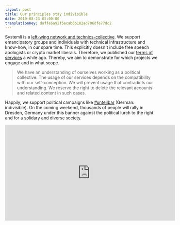 ```yaml
---
layout: post
title: Our principles stay indivisible
date: 2019-08-23 05:00:00
translationKey: daffe6a92f5acab6b182ad706dfe77dc2
---
```

Systemli is a [left-wing network and technics-collective](/en/about-us.html).
We support emancipatory groups and individuals with technical infrastructure and know-how, in our spare time.
This explicitly doesn't include free speech apologists or crypto market liberals.
Therefore, we published our [terms of services](/en/tos.html) a while ago.
Thereby, we aim to demonstrate for which projects we engage and in what scope.

> We have an understanding of ourselves working as a political collective.
> The usage of our services depends on the compatibility with our self-conception.
> We will prevent usage that contradicts our understanding.
> We reserve the right to delete the relevant accounts and related content in such cases.

Happily, we support political campaigns like [#unteilbar](https://www.unteilbar.org/aktionen/unteilbar-sachsen/) (German: indivisible).
On the coming weekend, thousands of people will rally in Dresden, Germany under this banner against the political lurch to the right and for a solidary and diverse society.

<iframe width="560" height="315" src="https://www.youtube.com/embed/5WpJ_y0FFJI" frameborder="0" allow="accelerometer; autoplay; encrypted-media; gyroscope; picture-in-picture" allowfullscreen></iframe>
